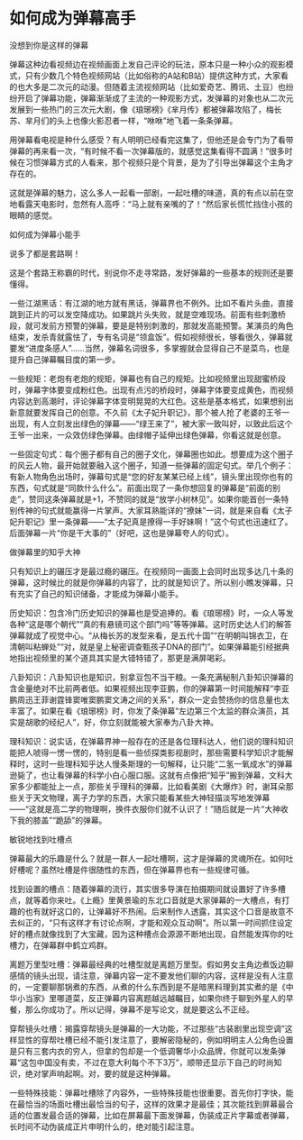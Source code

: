# 如何成为弹幕高手

没想到你是这样的弹幕 

弹幕这种边看视频边在视频画面上发自己评论的玩法，原本只是一种小众的观影模式，只有少数几个特色视频网站（比如俗称的A站和B站）提供这种方式，大家看的也大多是二次元的动漫。但随着主流视频网站（比如爱奇艺、腾讯、土豆）也纷纷开启了弹幕功能，弹幕渐渐成了主流的一种观影方式，发弹幕的对象也从二次元发展到一些热门的三次元大剧，像《琅琊榜》《芈月传》都被弹幕攻陷了，梅长苏、芈月们的头上也像火影忍者一样，“咻咻”地飞着一条条弹幕。 

用弹幕看电视是种什么感受？有人明明已经看完这集了，但他还是会专门为了看带弹幕的再来看一次，“有时候不看一次弹幕版的，就感觉这集看得不圆满！”很多时候在习惯弹幕方式的人看来，那个视频只是个背景，是为了引导出弹幕这个主角才存在的。 

这就是弹幕的魅力，这么多人一起看一部剧，一起吐槽的味道，真的有点以前在空地看露天电影时，忽然有人高呼：“马上就有亲嘴的了！”然后家长慌忙挡住小孩的眼睛的感觉。 

如何成为弹幕小能手 

说多了都是套路啊！ 

这是个套路王称霸的时代，别说你不走寻常路，发好弹幕的一些基本的规则还是要懂得。 

一些江湖黑话：有江湖的地方就有黑话，弹幕界也不例外。比如不看片头曲，直接跳到正片的可以发空降成功。如果跳片头失败，就是空难现场。前面有些刺激桥段，就可发前方预警的弹幕，要是是特别刺激的，那就发高能预警。某演员的角色结束，发杀青就露怯了，专有名词是“领盒饭”。假如视频很长，够看很久，弹幕就要发“进度条感人”……当然，弹幕名词很多，多掌握就会显得自己不是菜鸟，也是提升自己弹幕瞩目度的第一步。 

一些规矩：老炮有老炮的规矩，弹幕也有自己的规矩。比如视频里出现甜蜜桥段时，弹幕字体要变成粉红色。出现有点污的桥段时，弹幕字体要变成黄色，而视频内容达到高潮时，评论弹幕字体变明晃晃的大红色。这些是基本格式，如果想别出新意就要发挥自己的创意。不久前《太子妃升职记》，那个被人抢了老婆的王爷一出现，有人立刻发出绿色的弹幕——“绿王来了”，被大家一致叫好，以致此后这个王爷一出来，一众效仿绿色弹幕。由绿帽子延伸出绿色弹幕，你看这就是创意。 

一些固定句式：每个圈子都有自己的圈子文化，弹幕圈也如此。想要成为这个圈子的风云人物，最开始就要融入这个圈子，知道一些弹幕的固定句式。举几个例子：有新人物角色出场时，弹幕句式是“您的好友某某已经上线”，镜头里出现你也有的东西，句式就是“同款什么什么”。前面出现了一条你想回复的弹幕是“前面的别走”，赞同这条弹幕就是+1，不赞同的就是“放学小树林见”。如果你能首创一条特别传神的句式就能赢得一片掌声。大家耳熟能详的“撩妹”一词，就是来自看《太子妃升职记》里一条弹幕——“太子妃真是撩得一手好妹啊！”这个句式也迅速红了。后面弹幕一片“你是干大事的”（好吧，这也是弹幕夸人的句式）。 

做弹幕里的知乎大神 

只有知识上的碾压才是最过瘾的碾压。在视频同一画面上会同时出现多达几十条的弹幕，这时候比的就是你弹幕的内容了，比的就是知识了。所以别小瞧发弹幕，只有充实了自己的知识储备，才能成为弹幕小能手。 

历史知识：包含冷门历史知识的弹幕也是受追捧的。看《琅琊榜》时，一众人等发各种“这是哪个朝代”“真的有悬镜司这个部门吗”等等弹幕。这时历史达人们的解答弹幕就成了视觉中心。“从梅长苏的发型来看，是五代十国”“在明朝叫锦衣卫，在清朝叫粘蝉处”“对，就是皇上秘密调查甄孩子DNA的部门”。如果弹幕能引经据典地指出视频里的某个道具其实是大错特错了，那更是满屏喝彩。 

八卦知识：八卦知识也是知识，别拿豆包不当干粮。一条充满秘制八卦知识弹幕的含金量绝对不比前两者低。如果视频出现李亚鹏，你的弹幕第一时间能解释“李亚鹏周迅王菲谢霆锋窦唯窦鹏窦文涛之间的关系”，群众一定会赞扬你的信息量也太丰富了。如果在看《琅琊榜》时，你发了条弹幕“左边第三个太监的群众演员，其实是胡歌的经纪人”，好，你立刻就能被大家奉为八卦大神。 

理科知识：说实话，在弹幕界神一般存在的还是各位理科达人，他们说的理科知识能把人唬得一愣一愣的，特别是看一些侦探类影视剧时，那些需要科学知识才能解释时，这时一些理科知乎达人慢条斯理的一句解释，让只能“二氢一氧成水”的弹幕逊毙了，也让看弹幕的科学小白心服口服。这就有点像把“知乎”搬到弹幕，文科大家多少都能扯上一点，那些关乎理科的弹幕，比如看美剧《大爆炸》时，谢耳朵那些关于天文物理，离子力学的东西，大家只能看某些大神轻描淡写地发弹幕——“这就是高二学的物理啊，换件衣服你们就不认识了！”随后就是一片“大神收下我的膝盖”“跪舔”的弹幕。 

敏锐地找到吐槽点 

弹幕最大的乐趣是什么？就是一群人一起吐槽啊，这才是弹幕的灵魂所在。如何吐好槽呢？虽然吐槽是件很随性的东西，但在弹幕界也有一些规律可循。 

找到设置的槽点：随着弹幕的流行，其实很多导演在拍摄期间就设置好了许多槽点，就等着你来吐。《上瘾》里黄景瑜的东北口音就是大家弹幕的一大槽点，有打趣的也有就好这口的，让弹幕好不热闹。后来制作人透露，其实这个口音是故意不去纠正的，“只有这样才有讨论点啊，才能和观众互动啊”。所以第一时间抓住设定好的槽点就像找到了大宝藏，因为这种槽点会源源不断地出现，自然能发挥你的吐槽力，在弹幕群中鹤立鸡群。 

离题万里型吐槽：弹幕最经典的吐槽型就是离题万里型。假如男女主角边煮饭边聊感情的镜头出现，请注意，弹幕内容一定不要发他们聊的内容，这样是没有人注意的，一定要聊那锅煮的东西，从煮的什么东西到是不是暗黑料理到其实煮的是《中华小当家》里哪道菜，反正弹幕内容离题越远越瞩目，如果你终于聊到外星人的早餐，那么你成功了。所以记得，弹幕不是写论文，就是要这么不正经。 

穿帮镜头吐槽：揭露穿帮镜头是弹幕的一大功能，不过那些“古装剧里出现空调”这样显性的穿帮吐槽已经不能引发注意了，要解密隐秘的，例如明明主人公角色设置是只有三套内衣的穷人，但拿的包却是一个低调奢华小众品牌，你就可以发条弹幕“这包中国没有卖，不过在意大利每个不下3万”，顺带还显示下自己的时尚知识，绝对掌声响起啊。对，要的就是这种弹幕。 

一些特殊技能：弹幕吐槽除了内容外，一些特殊技能也很重要。首先你打字快，能在最恰当的场面吐槽出最恰当的句子，这样的效果才是最佳；其次能找到屏幕最合适的位置发最合适的弹幕，比如在屏幕最下面发弹幕，伪装成正片字幕或者弹幕，长时间不动伪装成正片申明什么的，绝对能引起注意。